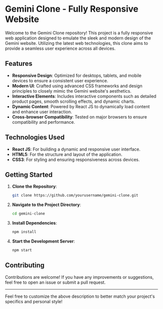 # Gemini Clone - Fully Responsive Website

Welcome to the Gemini Clone repository! This project is a fully responsive web application designed to emulate the sleek and modern design of the Gemini website. Utilizing the latest web technologies, this clone aims to provide a seamless user experience across all devices.

## Features

- **Responsive Design**: Optimized for desktops, tablets, and mobile devices to ensure a consistent user experience.
- **Modern UI**: Crafted using advanced CSS frameworks and design principles to closely mimic the Gemini website's aesthetics.
- **Interactive Elements**: Includes interactive components such as detailed product pages, smooth scrolling effects, and dynamic charts.
- **Dynamic Content**: Powered by React JS to dynamically load content and enhance user interaction.
- **Cross-browser Compatibility**: Tested on major browsers to ensure compatibility and performance.

## Technologies Used

- **React JS**: For building a dynamic and responsive user interface.
- **HTML5**: For the structure and layout of the application.
- **CSS3**: For styling and ensuring responsiveness across devices.

## Getting Started

1. **Clone the Repository**:
   ```bash
   git clone https://github.com/yourusername/gemini-clone.git
   ```
2. **Navigate to the Project Directory**:
   ```bash
   cd gemini-clone
   ```
3. **Install Dependencies**:
   ```bash
   npm install
   ```
4. **Start the Development Server**:
   ```bash
   npm start
   ```

## Contributing

Contributions are welcome! If you have any improvements or suggestions, feel free to open an issue or submit a pull request.

---

Feel free to customize the above description to better match your project's specifics and personal style!
